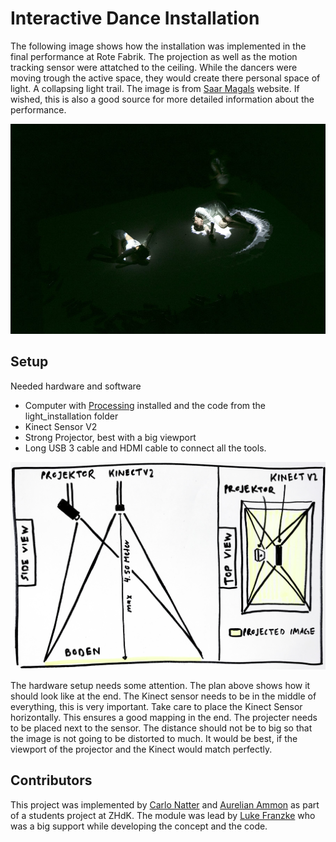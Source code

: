 # Interactive Dance Installation 

The following image shows how the installation was implemented in the final performance at Rote Fabrik. The projection as well as the motion tracking sensor were attatched to the ceiling. While the dancers were moving trough the active space, they would create there personal space of light. A collapsing light trail. The image is from [Saar Magals](http://www.saarmagal.com) website. If wished, this is also a good source for more detailed information about the performance.

![Impression Image](/images/installation_in_the_performance.jpg)

## Setup

Needed hardware and software
* Computer with [Processing](https://processing.org) installed and the code from the light_installation folder
* Kinect Sensor V2
* Strong Projector, best with a big viewport
* Long USB 3 cable and HDMI cable to connect all the tools.

![Plan](/images/setup_map.jpg)

The hardware setup needs some attention. The plan above shows how it should look like at the end. The Kinect sensor needs to be in the middle of everything, this is very important. Take care to place the Kinect Sensor horizontally. This ensures a good mapping in the end. The projecter needs to be placed next to the sensor. The distance should not be to big so that the image is not going to be distorted to much. It would be best, if the viewport of the projector and the Kinect would match perfectly.

## Contributors

This project was implemented by [Carlo Natter](https://github.com/CarlosGreatHouseOfFaultyGarbage) and [Aurelian Ammon](https://github.com/aurelianammon) as part of a students project at ZHdK. The module was lead by [Luke Franzke](https://www.lukefranzke.com) who was a big support while developing the concept and the code.